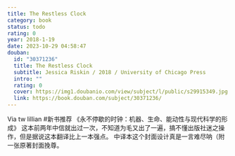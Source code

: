 ```yaml
---
title: The Restless Clock
category: book
status: todo
rating: 0
year: 2018-1-19
date: 2023-10-29 04:58:47
douban:
  id: "30371236"
  title: The Restless Clock
  subtitle: Jessica Riskin / 2018 / University of Chicago Press
  intro: ""
  rating: 0
  cover: https://img1.doubanio.com/view/subject/l/public/s29915349.jpg
  link: https://book.douban.com/subject/30371236/
---
```


Via tw lillian #新书推荐 《永不停歇的时钟：机器、生命、能动性与现代科学的形成》
这本前两年中信就出过一次，不知道为毛又出了一遍，搞不懂出版社迷之操作，但是据说这本翻译比上一本强点。
中译本这个封面设计真是一言难尽呐（附一张原著封面挽尊。